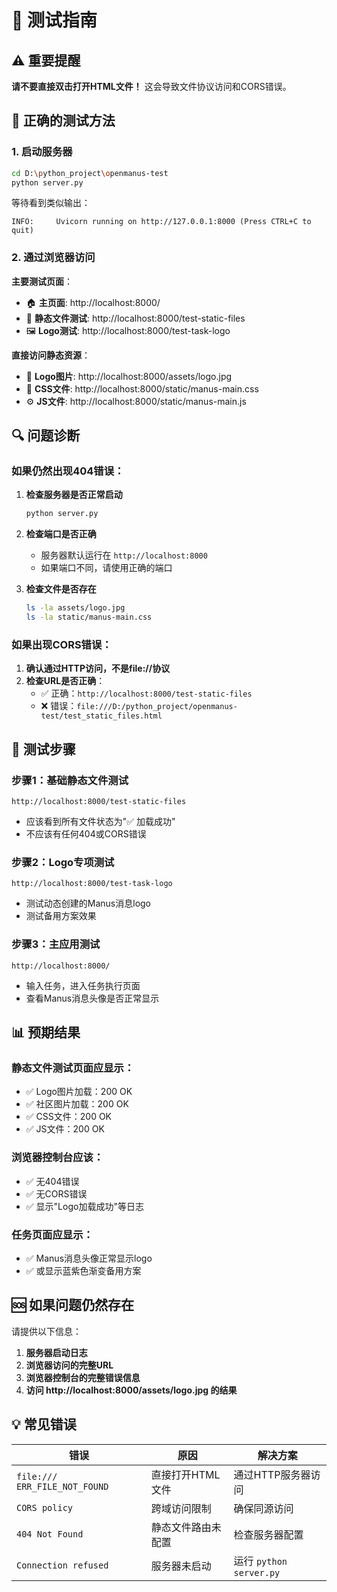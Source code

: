 # 🧪 测试指南

## ⚠️ 重要提醒

**请不要直接双击打开HTML文件！** 这会导致文件协议访问和CORS错误。

## 🚀 正确的测试方法

### **1. 启动服务器**
```bash
cd D:\python_project\openmanus-test
python server.py
```

等待看到类似输出：
```
INFO:     Uvicorn running on http://127.0.0.1:8000 (Press CTRL+C to quit)
```

### **2. 通过浏览器访问**

**主要测试页面**：
- 🏠 **主页面**: http://localhost:8000/
- 🧪 **静态文件测试**: http://localhost:8000/test-static-files
- 🖼️ **Logo测试**: http://localhost:8000/test-task-logo

**直接访问静态资源**：
- 📄 **Logo图片**: http://localhost:8000/assets/logo.jpg
- 🎨 **CSS文件**: http://localhost:8000/static/manus-main.css
- ⚙️ **JS文件**: http://localhost:8000/static/manus-main.js

## 🔍 问题诊断

### **如果仍然出现404错误**：

1. **检查服务器是否正常启动**
   ```bash
   python server.py
   ```

2. **检查端口是否正确**
   - 服务器默认运行在 `http://localhost:8000`
   - 如果端口不同，请使用正确的端口

3. **检查文件是否存在**
   ```bash
   ls -la assets/logo.jpg
   ls -la static/manus-main.css
   ```

### **如果出现CORS错误**：

1. **确认通过HTTP访问，不是file://协议**
2. **检查URL是否正确**：
   - ✅ 正确：`http://localhost:8000/test-static-files`
   - ❌ 错误：`file:///D:/python_project/openmanus-test/test_static_files.html`

## 🧪 测试步骤

### **步骤1：基础静态文件测试**
```
http://localhost:8000/test-static-files
```
- 应该看到所有文件状态为"✅ 加载成功"
- 不应该有任何404或CORS错误

### **步骤2：Logo专项测试**
```
http://localhost:8000/test-task-logo
```
- 测试动态创建的Manus消息logo
- 测试备用方案效果

### **步骤3：主应用测试**
```
http://localhost:8000/
```
- 输入任务，进入任务执行页面
- 查看Manus消息头像是否正常显示

## 📊 预期结果

### **静态文件测试页面应显示**：
- ✅ Logo图片加载：200 OK
- ✅ 社区图片加载：200 OK
- ✅ CSS文件：200 OK
- ✅ JS文件：200 OK

### **浏览器控制台应该**：
- ✅ 无404错误
- ✅ 无CORS错误
- ✅ 显示"Logo加载成功"等日志

### **任务页面应显示**：
- ✅ Manus消息头像正常显示logo
- ✅ 或显示蓝紫色渐变备用方案

## 🆘 如果问题仍然存在

请提供以下信息：

1. **服务器启动日志**
2. **浏览器访问的完整URL**
3. **浏览器控制台的完整错误信息**
4. **访问 http://localhost:8000/assets/logo.jpg 的结果**

## 💡 常见错误

| 错误 | 原因 | 解决方案 |
|------|------|----------|
| `file:/// ERR_FILE_NOT_FOUND` | 直接打开HTML文件 | 通过HTTP服务器访问 |
| `CORS policy` | 跨域访问限制 | 确保同源访问 |
| `404 Not Found` | 静态文件路由未配置 | 检查服务器配置 |
| `Connection refused` | 服务器未启动 | 运行 `python server.py` |
